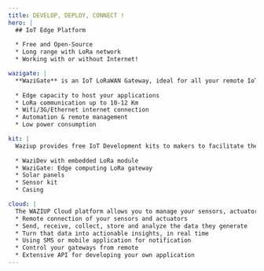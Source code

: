 ```yaml
---
title: DEVELOP, DEPLOY, CONNECT !
hero: |
  ## IoT Edge Platform
  
  * Free and Open-Source
  * Long range with LoRa network
  * Working with or without Internet!

wazigate: |
  **WaziGate** is an IoT LoRaWAN Gateway, ideal for all your remote IoT applications. The Gateway can cover up to 100 IoT Sensors and actuator nodes: Weather stations, soil monitoring, GPS applications. The possibilities are endless! You can host your own applications directly in the gateway. The WaziGate features:
  
  * Edge capacity to host your applications
  * LoRa communication up to 10-12 Km
  * Wifi/3G/Ethernet internet connection
  * Automation & remote management
  * Low power consumption

kit: |
  Waziup provides free IoT Development kits to makers to facilitate the rapid prototyping of their solutions. The kit offers all the features to help developers & startups prototype and deploy their solutions rapidly. It includes:
  
  * WaziDev with embedded LoRa module
  * WaziGate: Edge computing LoRa gateway
  * Solar panels
  * Sensor kit
  * Casing

cloud: |
  The WAZIUP Cloud platform allows you to manage your sensors, actuators and IoT data. WAZIUP Cloud platform offers everything that you need for your application:
  * Remote connection of your sensors and actuators
  * Send, receive, collect, store and analyze the data they generate
  * Turn that data into actionable insights, in real time
  * Using SMS or mobile application for notification
  * Control your gateways from remote
  * Extensive API for developing your own application
---
```



